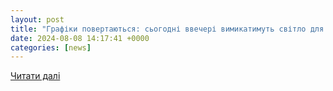 ```yaml
---
layout: post
title: "Графіки повертаються: сьогодні ввечері вимикатимуть світло для промисловості | УНН"
date: 2024-08-08 14:17:41 +0000
categories: [news]
---
```


[Читати далі](https://unn.ua/news/hrafiky-povertaiutsia-sohodni-vvecheri-svitlo-vymykatymut-dlia-promyslovosti)
